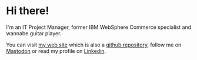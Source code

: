# Hi there!

I'm an IT Project Manager, former IBM WebSphere Commerce specialist and wannabe guitar player.

You can visit [my web site](https://melandri.net) which is also a [github repository](https://github.com/amelandri/amelandri.github.io), follow me on <a rel="me" href="https://mastodon.uno/@alemelandri">Mastodon</a> or read my profile on [Linkedin](https://www.linkedin.com/in/alessandromelandri/).

